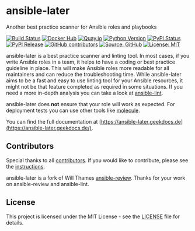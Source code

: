 # ansible-later

Another best practice scanner for Ansible roles and playbooks

[![Build Status](https://ci.thegeeklab.de/api/badges/thegeeklab/ansible-later/status.svg)](https://ci.thegeeklab.de/repos/thegeeklab/ansible-later)
[![Docker Hub](https://img.shields.io/badge/dockerhub-latest-blue.svg?logo=docker&logoColor=white)](https://hub.docker.com/r/thegeeklab/ansible-later)
[![Quay.io](https://img.shields.io/badge/quay-latest-blue.svg?logo=docker&logoColor=white)](https://quay.io/repository/thegeeklab/ansible-later)
[![Python Version](https://img.shields.io/pypi/pyversions/ansible-later.svg)](https://pypi.org/project/ansible-later/)
[![PyPI Status](https://img.shields.io/pypi/status/ansible-later.svg)](https://pypi.org/project/ansible-later/)
[![PyPI Release](https://img.shields.io/pypi/v/ansible-later.svg)](https://pypi.org/project/ansible-later/)
[![GitHub contributors](https://img.shields.io/github/contributors/thegeeklab/ansible-later)](https://github.com/thegeeklab/ansible-later/graphs/contributors)
[![Source: GitHub](https://img.shields.io/badge/source-github-blue.svg?logo=github&logoColor=white)](https://github.com/thegeeklab/ansible-later)
[![License: MIT](https://img.shields.io/github/license/thegeeklab/ansible-later)](https://github.com/thegeeklab/ansible-later/blob/main/LICENSE)

ansible-later is a best practice scanner and linting tool. In most cases, if you write Ansible roles in a team, it helps to have a coding or best practice guideline in place. This will make Ansible roles more readable for all maintainers and can reduce the troubleshooting time. While ansible-later aims to be a fast and easy to use linting tool for your Ansible resources, it might not be that feature completed as required in some situations. If you need a more in-depth analysis you can take a look at [ansible-lint](https://github.com/ansible-community/ansible-lint).

ansible-later does **not** ensure that your role will work as expected. For deployment tests you can use other tools like [molecule](https://github.com/ansible/molecule).

You can find the full documentation at [https://ansible-later.geekdocs.de](https://ansible-later.geekdocs.de/).

## Contributors

Special thanks to all [contributors](https://github.com/thegeeklab/ansible-later/graphs/contributors). If you would like to contribute,
please see the [instructions](https://github.com/thegeeklab/ansible-later/blob/main/CONTRIBUTING.md).

ansible-later is a fork of Will Thames [ansible-review](https://github.com/willthames/ansible-review). Thanks for your work on ansible-review and ansible-lint.

## License

This project is licensed under the MIT License - see the [LICENSE](https://github.com/thegeeklab/ansible-later/blob/main/LICENSE) file for details.
